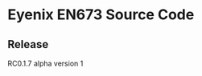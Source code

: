Eyenix EN673 Source Code
=====================================

Release
---------

RC0.1.7 alpha version 1